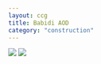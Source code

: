 ```yaml
---
layout: ccg
title: Babidi AOD
category: "construction"
---
```


<div class="flex">
  <img src="https://www.dbscardgame.fr/thumb/2296">
  <img src="https://www.dbscardgame.fr/thumb/2124">
</div>

<!-- <img src="https://www.dbscardgame.fr/getimg/2296"> -->
